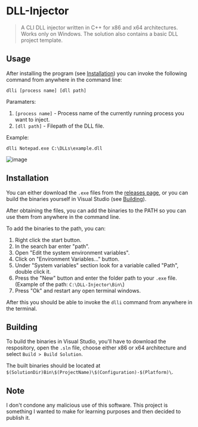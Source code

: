 # DLL-Injector
> A CLI DLL injector written in C++ for x86 and x64 architectures. Works only on Windows. The solution also contains a basic DLL project template.

## Usage
After installing the program (see [Installation](#installation)) you can invoke the following command from anywhere in the command line:
```
dlli [process name] [dll path]
```

Paramaters:
1) `[process name]` - Process name of the currently running process you want to inject.
2) `[dll path]` - Filepath of the DLL file.

Example:
```
dlli Notepad.exe C:\DLLs\example.dll
```
![image](https://github.com/dexmoh/CLI-DLL-Injector/assets/60656530/81decbf0-b51c-48ef-8da3-1bafdde5028a)


## Installation
You can either download the `.exe` files from the [releases page](https://github.com/dexmoh/CLI-DLL-Injector/releases), or you can build the binaries yourself in Visual Studio (see [Building](#building)).

After obtaining the files, you can add the binaries to the PATH so you can use them from anywhere in the command line.

To add the binaries to the path, you can:
1) Right click the start button.
2) In the search bar enter "path".
3) Open "Edit the system environment variables".
4) Click on "Environment Variables..." button.
5) Under "System variables" section look for a variable called "Path", double click it.
6) Press the "New" button and enter the folder path to your `.exe` file. (Example of the path: `C:\DLL-Injector\Bin\`)
8) Press "Ok" and restart any open terminal windows.

After this you should be able to invoke the `dlli` command from anywhere in the terminal.

## Building
To build the binaries in Visual Studio, you'll have to download the respository, open the `.sln` file, choose either x86 or x64 architecture and select `Build > Build Solution`.

The built binaries should be located at `$(SolutionDir)Bin\$(ProjectName)\$(Configuration)-$(Platform)\`.

## Note
I don't condone any malicious use of this software. This project is something I wanted to make for learning purposes and then decided to publish it.
